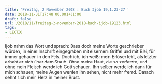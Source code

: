 ```yaml
---
title: 'Freitag, 2 November 2018 : Buch Ijob 19,1.23-27.'
date: 2018-11-01T17:48:00.001+01:00
draft: false
url: /2018/11/freitag-2-november-2018-buch-ijob-19123.html
tags: 
- LECTIO
---
```


Ijob nahm das Wort und sprach: Dass doch meine Worte geschrieben würden, in einer Inschrift eingegraben mit eisernem Griffel und mit Blei, für immer gehauen in den Fels. Doch ich, ich weiß: mein Erlöser lebt, als letzter erhebt er sich über dem Staub. Ohne meine Haut, die so zerfetzte, und ohne mein Fleisch werde ich Gott schauen. Ihn selber werde ich dann für mich schauen; meine Augen werden ihn sehen, nicht mehr fremd. Danach sehnt sich mein Herz in meiner Brust.